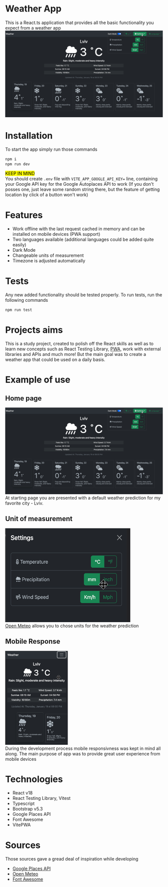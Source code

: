 # Weather App

This is a React.ts application that provides all the basic functionality you expect from a weather app
![Home page](./readme/desktop.png)

# Installation

To start the app simply run those commands

```
npm i
npm run dev
```

<mark>KEEP IN MIND</mark> </br>
You should create `.env` file with `VITE_APP_GOOGLE_API_KEY=` line, containing your Google API key for the Google Autoplaces API to work
(If you don't posses one, just leave some random string there, but the feature of getting location by click of a button won't work)

# Features

- Work offline with the last request cached in memory and can be installed on mobile devices (PWA support)
- Two languages available (additional languages could be added quite easily)
- Dark Mode
- Changeable units of measurement
- Timezone is adjusted automatically

# Tests

Any new added functionality should be tested properly. To run tests, run the following commands

```
npm run test
```

# Projects aims

This is a study project, created to polish off the React skills as well as to learn new concepts such as React Testing Library, [PWA](https://web.dev/what-are-pwas/#capable "Progressive Web App, that can run natively on mobile devices"), work with external libraries and APIs and much more! But the main goal was to create a weather app that could be used on a daily basis.

# Example of use

## Home page

![Home page](./readme/desktop.png)
At starting page you are presented with a default weather prediction for my favorite city - Lviv.

## Unit of measurement
<img src="./readme/settings.png" alt="seetings mobile view" width="400" height='300'/> </br>
[Open Meteo](open-meteo.com) allows you to chose units for the weather prediction

## Mobile Response

<img src="./readme/mobile.png" alt="mobile view" width="200" height='300'/> </br>
During the development process mobile responsivness was kept in mind all along. The main purpose of app was to provide great user experience from mobile devices

# Technologies

- React v18
- React Testing Library, Vitest
- Typescript
- Bootstrap v5.3
- Google Places API
- Font Awesome
- VitePWA

# Sources

Those sources gave a gread deal of inspiration while developing

- [Google Places API](https://developers.google.com/maps/documentation/places/web-service/overview)
- [Open Meteo](https://open-meteo.com)
- [Font Awesome](https://fontawesome.com)
